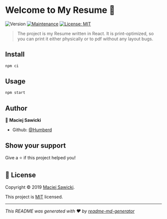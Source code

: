 # Welcome to My Resume 👋
![Version](https://img.shields.io/badge/version-1.0.0-blue.svg?cacheSeconds=2592000)
[![Maintenance](https://img.shields.io/badge/Maintained%3F-yes-green.svg)](https://github.com/Humberd/cv2/graphs/commit-activity)
[![License: MIT](https://img.shields.io/badge/License-MIT-yellow.svg)](https://github.com/Humberd/cv2/blob/master/LICENSE)

> The project is my Resume written in React.
It is print-optimized, so you can print it either physically or to pdf
without any layout bugs.

## Install

```sh
npm ci
```

## Usage

```sh
npm start
```

## Author

👤 **Maciej Sawicki**

* Github: [@Humberd](https://github.com/Humberd)

## Show your support

Give a ⭐️ if this project helped you!


## 📝 License

Copyright © 2019 [Maciej Sawicki](https://github.com/Humberd).

This project is [MIT](https://github.com/Humberd/cv2/blob/master/LICENSE) licensed.

***
_This README was generated with ❤️ by [readme-md-generator](https://github.com/kefranabg/readme-md-generator)_
